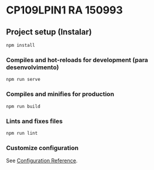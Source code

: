 # CP109LPIN1    RA 150993

## Project setup (Instalar)
```
npm install
```

### Compiles and hot-reloads for development (para desenvolvimento)
```
npm run serve
```

### Compiles and minifies for production
```
npm run build
```

### Lints and fixes files
```
npm run lint
```

### Customize configuration
See [Configuration Reference](https://cli.vuejs.org/config/).
